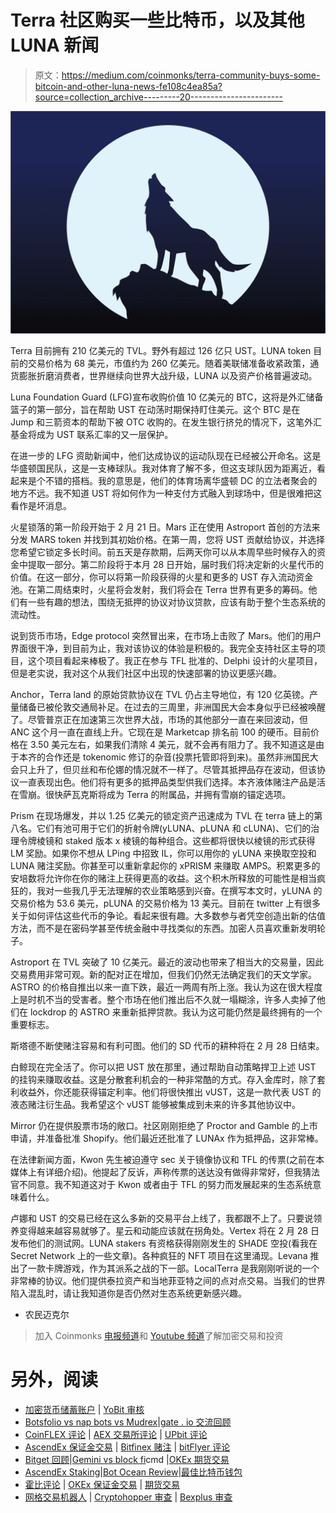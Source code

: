 # Terra 社区购买一些比特币，以及其他 LUNA 新闻

> 原文：<https://medium.com/coinmonks/terra-community-buys-some-bitcoin-and-other-luna-news-fe108c4ea85a?source=collection_archive---------20----------------------->

![](img/b17912d8a64674b9ddb91ef8ad16b950.png)

Terra 目前拥有 210 亿美元的 TVL。野外有超过 126 亿只 UST。LUNA token 目前的交易价格为 68 美元，市值约为 260 亿美元。随着美联储准备收紧政策，通货膨胀折磨消费者，世界继续向世界大战升级，LUNA 以及资产价格普遍波动。

Luna Foundation Guard (LFG)宣布收购价值 10 亿美元的 BTC，这将是外汇储备篮子的第一部分，旨在帮助 UST 在动荡时期保持盯住美元。这个 BTC 是在 Jump 和三箭资本的帮助下被 OTC 收购的。在发生银行挤兑的情况下，这笔外汇基金将成为 UST 联系汇率的又一层保护。

在进一步的 LFG 资助新闻中，他们达成协议的运动队现在已经被公开命名。这是华盛顿国民队，这是一支棒球队。我对体育了解不多，但这支球队因为距离近，看起来是个不错的搭档。我的意思是，他们的体育场离华盛顿 DC 的立法者聚会的地方不远。我不知道 UST 将如何作为一种支付方式融入到球场中，但是很难把这看作是坏消息。

火星锁落的第一阶段开始于 2 月 21 日。Mars 正在使用 Astroport 首创的方法来分发 MARS token 并找到其初始价格。在第一周，您将 UST 贡献给协议，并选择您希望它锁定多长时间。前五天是存款期，后两天你可以从本周早些时候存入的资金中提取一部分。第二阶段将于本月 28 日开始，届时我们将决定新的火星代币的价值。在这一部分，你可以将第一阶段获得的火星和更多的 UST 存入流动资金池。在第二周结束时，火星将会发射，我们将会在 Terra 世界有更多的筹码。他们有一些有趣的想法，围绕无抵押的协议对协议贷款，应该有助于整个生态系统的流动性。

说到货币市场，Edge protocol 突然冒出来，在市场上击败了 Mars。他们的用户界面很干净，到目前为止，我对该协议的体验是积极的。我完全支持社区主导的项目，这个项目看起来棒极了。我正在参与 TFL 批准的、Delphi 设计的火星项目，但是老实说，我对这个从我们社区中出现的快速部署的协议更感兴趣。

Anchor，Terra land 的原始贷款协议在 TVL 仍占主导地位，有 120 亿英镑。产量储备已被伦敦交通局补足。在过去的三周里，非洲国民大会本身似乎已经被唤醒了。尽管普京正在加速第三次世界大战，市场的其他部分一直在来回波动，但 ANC 这个月一直在直线上升。它现在是 Marketcap 排名前 100 的硬币。目前价格在 3.50 美元左右，如果我们清除 4 美元，就不会再有阻力了。我不知道这是由于本齐的合作还是 tokenomic 修订的杂音(投票托管即将到来)。虽然非洲国民大会只上升了，但贝丝和布伦娜的情况就不一样了。尽管其抵押品存在波动，但该协议一直表现出色。他们将有更多的抵押品类型供我们选择。本齐液体赌注产品是活在雪崩。很快萨瓦克斯将成为 Terra 的附属品，并拥有雪崩的锚定选项。

Prism 在现场爆发，并以 1.25 亿美元的锁定资产迅速成为 TVL 在 terra 链上的第八名。它们有池可用于它们的折射令牌(yLUNA、pLUNA 和 cLUNA)、它们的治理令牌棱镜和 staked 版本 x 棱镜的每种组合。这些都将很快以棱镜的形式获得 LM 奖励。如果你不想从 LPing 中招致 IL，你可以用你的 yLUNA 来换取空投和 LUNA 赌注奖励。你甚至可以重新拿起你的 xPRISM 来赚取 AMPS。积累更多的安培数将允许你在你的赌注上获得更高的收益。这个积木所释放的可能性是相当疯狂的，我对一些我几乎无法理解的农业策略感到兴奋。在撰写本文时，yLUNA 的交易价格为 53.6 美元，pLUNA 的交易价格为 13 美元。目前在 twitter 上有很多关于如何评估这些代币的争论。看起来很有趣。大多数参与者凭空创造出新的估值方法，而不是在密码学甚至传统金融中寻找类似的东西。加密人员喜欢重新发明轮子。

Astroport 在 TVL 突破了 10 亿美元。最近的波动也带来了相当大的交易量，因此交易费用非常可观。新的配对正在增加，但我们仍然无法确定我们的天文学家。ASTRO 的价格自推出以来一直下跌，最近一两周有所上涨。我认为这在很大程度上是时机不当的受害者。整个市场在他们推出后不久就一塌糊涂，许多人卖掉了他们在 lockdrop 的 ASTRO 来重新抵押贷款。我认为这可能仍然是最终拥有的一个重要标志。

斯塔德不断使赌注容易和有利可图。他们的 SD 代币的耕种将在 2 月 28 日结束。

白鲸现在完全活了。你可以把 UST 放在那里，通过帮助自动策略捍卫上述 UST 的挂钩来赚取收益。这是分散套利机会的一种非常酷的方式。存入金库时，除了套利收益外，你还能获得锚定利率。他们将很快推出 vUST，这是一款代表 UST 的液态赌注衍生品。我希望这个 vUST 能够被集成到未来的许多其他协议中。

Mirror 仍在提供股票市场的敞口。社区刚刚拒绝了 Proctor and Gamble 的上市申请，并准备批准 Shopify。他们最近还批准了 LUNAx 作为抵押品，这非常棒。

在法律新闻方面，Kwon 先生被迫遵守 sec 关于镜像协议和 TFL 的传票(之前在本媒体上有详细介绍)。他提起了反诉，声称传票的送达没有做得非常好，但我猜法官不同意。我不知道这对于 Kwon 或者由于 TFL 的努力而发展起来的生态系统意味着什么。

卢娜和 UST 的交易已经在这么多新的交易平台上线了，我都跟不上了。只要说领养变得越来越容易就够了。星云和动能应该就在拐角处。Vertex 将在 2 月 28 日发布他们的测试网。LUNA stakers 有资格获得刚刚发生的 SHADE 空投(看我在 Secret Network 上的一些文章)。各种疯狂的 NFT 项目在这里涌现。Levana 推出了一款卡牌游戏，作为其派系之战的下一部。LocalTerra 是我刚刚听说的一个非常棒的协议。他们提供泰拉资产和当地菲亚特之间的点对点交易。当我们的世界陷入混乱时，请让我知道你是否仍然对生态系统更新感兴趣。

*   农民迈克尔

> 加入 Coinmonks [电报频道](https://t.me/coincodecap)和 [Youtube 频道](https://www.youtube.com/c/coinmonks/videos)了解加密交易和投资

# 另外，阅读

*   [加密货币储蓄账户](/coinmonks/cryptocurrency-savings-accounts-be3bc0feffbf) | [YoBit 审核](/coinmonks/yobit-review-175464162c62)
*   [Botsfolio vs nap bots vs Mudrex](/coinmonks/botsfolio-vs-napbots-vs-mudrex-c81344970c02)|[gate . io 交流回顾](/coinmonks/gate-io-exchange-review-61bf87b7078f)
*   [CoinFLEX 评论](https://coincodecap.com/coinflex-review) | [AEX 交易所评论](https://coincodecap.com/aex-exchange-review) | [UPbit 评论](https://coincodecap.com/upbit-review)
*   [AscendEx 保证金交易](https://coincodecap.com/ascendex-margin-trading) | [Bitfinex 赌注](https://coincodecap.com/bitfinex-staking) | [bitFlyer 评论](https://coincodecap.com/bitflyer-review)
*   [Bitget 回顾](https://coincodecap.com/bitget-review)|[Gemini vs block fi](https://coincodecap.com/gemini-vs-blockfi)cmd |[OKEx 期货交易](https://coincodecap.com/okex-futures-trading)
*   [AscendEx Staking](https://coincodecap.com/ascendex-staking)|[Bot Ocean Review](https://coincodecap.com/bot-ocean-review)|[最佳比特币钱包](https://coincodecap.com/bitcoin-wallets-india)
*   [霍比评论](https://coincodecap.com/huobi-review) | [OKEx 保证金交易](https://coincodecap.com/okex-margin-trading) | [期货交易](https://coincodecap.com/futures-trading)
*   [网格交易机器人](https://coincodecap.com/grid-trading) | [Cryptohopper 审查](/coinmonks/cryptohopper-review-a388ff5bae88) | [Bexplus 审查](https://coincodecap.com/bexplus-review)